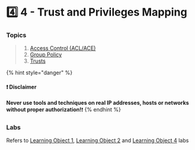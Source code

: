 # 4️⃣ 4 - Trust and Privileges Mapping

### Topics

> 1. [Access Control (ACL/ACE)](2.1.md)
> 2. [Group Policy](2.1-1.md)
> 3. [Trusts](2.1-2.md)

{% hint style="danger" %}
#### ❗ Disclaimer&#x20;

**Never use tools and techniques on real IP addresses, hosts or networks without proper     authorization!**❗
{% endhint %}

### Labs

Refers to [Learning Object 1](../lab/1-learning-object-1.md), [Learning Object 2](../lab/2-learning-object-2.md) and [Learning Object 4](../lab/4-learning-object-4.md) labs
